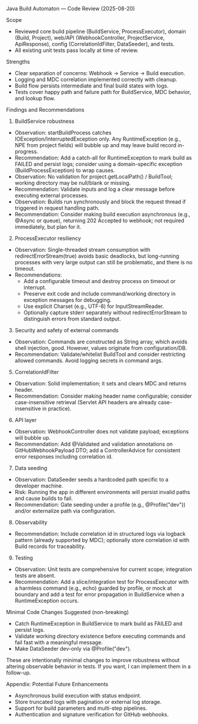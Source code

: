 Java Build Automaton — Code Review (2025-08-20)

Scope
- Reviewed core build pipeline (BuildService, ProcessExecutor), domain (Build, Project), web/API (WebhookController, ProjectService, ApiResponse), config (CorrelationIdFilter, DataSeeder), and tests.
- All existing unit tests pass locally at time of review.

Strengths
- Clear separation of concerns: Webhook -> Service -> Build execution.
- Logging and MDC correlation implemented correctly with cleanup.
- Build flow persists intermediate and final build states with logs.
- Tests cover happy path and failure path for BuildService, MDC behavior, and lookup flow.

Findings and Recommendations

1. BuildService robustness
- Observation: startBuildProcess catches IOException/InterruptedException only. Any RuntimeException (e.g., NPE from project fields) will bubble up and may leave build record in-progress.
- Recommendation: Add a catch-all for RuntimeException to mark build as FAILED and persist logs; consider using a domain-specific exception (BuildProcessException) to wrap causes.
- Observation: No validation for project.getLocalPath() / BuildTool; working directory may be null/blank or missing.
- Recommendation: Validate inputs and log a clear message before executing external processes.
- Observation: Builds run synchronously and block the request thread if triggered in request handling path.
- Recommendation: Consider making build execution asynchronous (e.g., @Async or queue), returning 202 Accepted to webhook; not required immediately, but plan for it.

2. ProcessExecutor resiliency
- Observation: Single-threaded stream consumption with redirectErrorStream(true) avoids basic deadlocks, but long-running processes with very large output can still be problematic, and there is no timeout.
- Recommendations:
  - Add a configurable timeout and destroy process on timeout or interrupt.
  - Preserve exit code and include command/working directory in exception messages for debugging.
  - Use explicit Charset (e.g., UTF-8) for InputStreamReader.
  - Optionally capture stderr separately without redirectErrorStream to distinguish errors from standard output.

3. Security and safety of external commands
- Observation: Commands are constructed as String array, which avoids shell injection, good. However, values originate from configuration/DB.
- Recommendation: Validate/whitelist BuildTool and consider restricting allowed commands. Avoid logging secrets in command args.

5. CorrelationIdFilter
- Observation: Solid implementation; it sets and clears MDC and returns header.
- Recommendation: Consider making header name configurable; consider case-insensitive retrieval (Servlet API headers are already case-insensitive in practice).

6. API layer
- Observation: WebhookController does not validate payload; exceptions will bubble up.
- Recommendation: Add @Validated and validation annotations on GitHubWebhookPayload DTO; add a ControllerAdvice for consistent error responses including correlation id.

7. Data seeding
- Observation: DataSeeder seeds a hardcoded path specific to a developer machine.
- Risk: Running the app in different environments will persist invalid paths and cause builds to fail.
- Recommendation: Gate seeding under a profile (e.g., @Profile("dev")) and/or externalize path via configuration.

8. Observability
- Recommendation: Include correlation id in structured logs via logback pattern (already supported by MDC); optionally store correlation id with Build records for traceability.

9. Testing
- Observation: Unit tests are comprehensive for current scope; integration tests are absent.
- Recommendation: Add a slice/integration test for ProcessExecutor with a harmless command (e.g., echo) guarded by profile, or mock at boundary and add a test for error propagation in BuildService when a RuntimeException occurs.

Minimal Code Changes Suggested (non-breaking)
- Catch RuntimeException in BuildService to mark build as FAILED and persist logs.
- Validate working directory existence before executing commands and fail fast with a meaningful message.
- Make DataSeeder dev-only via @Profile("dev").

These are intentionally minimal changes to improve robustness without altering observable behavior in tests. If you want, I can implement them in a follow-up.

Appendix: Potential Future Enhancements
- Asynchronous build execution with status endpoint.
- Store truncated logs with pagination or external log storage.
- Support for build parameters and multi-step pipelines.
- Authentication and signature verification for GitHub webhooks.
